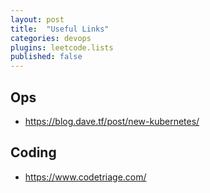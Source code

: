 ```yaml
---
layout: post
title:  "Useful Links"
categories: devops
plugins: leetcode.lists
published: false
---
```


## Ops
- https://blog.dave.tf/post/new-kubernetes/

## Coding
- https://www.codetriage.com/

